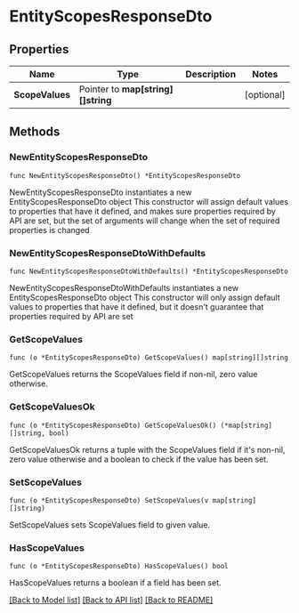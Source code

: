# EntityScopesResponseDto

## Properties

Name | Type | Description | Notes
------------ | ------------- | ------------- | -------------
**ScopeValues** | Pointer to **map[string][]string** |  | [optional] 

## Methods

### NewEntityScopesResponseDto

`func NewEntityScopesResponseDto() *EntityScopesResponseDto`

NewEntityScopesResponseDto instantiates a new EntityScopesResponseDto object
This constructor will assign default values to properties that have it defined,
and makes sure properties required by API are set, but the set of arguments
will change when the set of required properties is changed

### NewEntityScopesResponseDtoWithDefaults

`func NewEntityScopesResponseDtoWithDefaults() *EntityScopesResponseDto`

NewEntityScopesResponseDtoWithDefaults instantiates a new EntityScopesResponseDto object
This constructor will only assign default values to properties that have it defined,
but it doesn't guarantee that properties required by API are set

### GetScopeValues

`func (o *EntityScopesResponseDto) GetScopeValues() map[string][]string`

GetScopeValues returns the ScopeValues field if non-nil, zero value otherwise.

### GetScopeValuesOk

`func (o *EntityScopesResponseDto) GetScopeValuesOk() (*map[string][]string, bool)`

GetScopeValuesOk returns a tuple with the ScopeValues field if it's non-nil, zero value otherwise
and a boolean to check if the value has been set.

### SetScopeValues

`func (o *EntityScopesResponseDto) SetScopeValues(v map[string][]string)`

SetScopeValues sets ScopeValues field to given value.

### HasScopeValues

`func (o *EntityScopesResponseDto) HasScopeValues() bool`

HasScopeValues returns a boolean if a field has been set.


[[Back to Model list]](../README.md#documentation-for-models) [[Back to API list]](../README.md#documentation-for-api-endpoints) [[Back to README]](../README.md)


